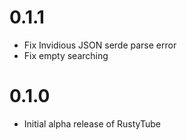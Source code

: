# 0.1.1

- Fix Invidious JSON serde parse error
- Fix empty searching

# 0.1.0

- Initial alpha release of RustyTube